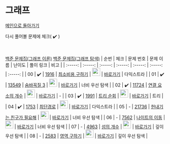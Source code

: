 # 그래프

[메인으로 돌아가기](https://github.com/dmswldk28/baekjoon)

다시 풀어볼 문제에 체크( :heavy_check_mark: )

<br>


[백준 문제집(그래프 이론)](https://www.acmicpc.net/problemset?sort=ac_desc&algo=7)
[백준 문제집(그래프 탐색)](https://www.acmicpc.net/problemset?sort=ac_desc&algo=11)
|          순번          |        체크         |        문제 번호         |        문제 이름         |         난이도          |        풀이 링크         |          비고          |
| :-----: | :-----: | :-----: | :-----: | :-----: | :-----: | :-----: |
| 00 |  :heavy_check_mark:  | <a href="https://www.acmicpc.net/problem/1916" target="_blank">1916</a> | <a href="https://www.acmicpc.net/problem/1916" target="_blank">최소비용 구하기</a> | <img height="25px" width="25px" src="https://static.solved.ac/tier_small/11.svg"/> | <a href="./../graph/G5_1916.java">바로가기</a> | 다익스트라 |
| 01 |  :heavy_check_mark:  | <a href="https://www.acmicpc.net/problem/13549" target="_blank">13549</a> | <a href="https://www.acmicpc.net/problem/13549" target="_blank">숨바꼭질 3</a> | <img height="25px" width="25px" src="https://static.solved.ac/tier_small/11.svg"/> | <a href="./../graph/G5_13549.java">바로가기</a> | 너비 우선 탐색 |
| 02 |  :heavy_check_mark:  | <a href="https://www.acmicpc.net/problem/11724" target="_blank">11724</a> | <a href="https://www.acmicpc.net/problem/11724" target="_blank">연결 요소의 개수</a> | <img height="25px" width="25px" src="https://static.solved.ac/tier_small/9.svg"/> | <a href="./../graph/S2_11724.java">바로가기</a> | - |
| 03 |  :heavy_check_mark:  | <a href="https://www.acmicpc.net/problem/1991" target="_blank">1991</a> | <a href="https://www.acmicpc.net/problem/1991" target="_blank">트리 순회</a> | <img height="25px" width="25px" src="https://static.solved.ac/tier_small/10.svg"/> | <a href="./../graph/S1_1191.java">바로가기</a> | 트리 |
| 04 |  :heavy_check_mark:  | <a href="https://www.acmicpc.net/problem/1753" target="_blank">1753</a> | <a href="https://www.acmicpc.net/problem/1753" target="_blank">최단경로</a> | <img height="25px" width="25px" src="https://static.solved.ac/tier_small/12.svg"/> | <a href="./../graph/G4_1753.java">바로가기</a> | 다익스트라 |
| 05 |  -  | <a href="https://www.acmicpc.net/problem/21736" target="_blank">21736</a> | <a href="https://www.acmicpc.net/problem/21736" target="_blank">헌내기는 친구가 필요해</a> | <img height="25px" width="25px" src="https://static.solved.ac/tier_small/9.svg"/> | <a href="./../graph/S2_21736.java">바로가기</a> | 너비 우선 탐색 |
| 06 |  -  | <a href="https://www.acmicpc.net/problem/7562" target="_blank">7562</a> | <a href="https://www.acmicpc.net/problem/7562" target="_blank">나이트의 이동</a> | <img height="25px" width="25px" src="https://static.solved.ac/tier_small/10.svg"/> | <a href="./../graph/S1_7562.java">바로가기</a> | 너비 우선 탐색 |
| 07 |  -  | <a href="https://www.acmicpc.net/problem/4963" target="_blank">4963</a> | <a href="https://www.acmicpc.net/problem/4963" target="_blank">섬의 개수</a> | <img height="25px" width="25px" src="https://static.solved.ac/tier_small/9.svg"/> | <a href="./../graph/S2_4963.java">바로가기</a> | 깊이 우선 탐색 |
| 08 |  -  | <a href="https://www.acmicpc.net/problem/2583" target="_blank">2583</a> | <a href="https://www.acmicpc.net/problem/2583" target="_blank">영역 구하기</a> | <img height="25px" width="25px" src="https://static.solved.ac/tier_small/10.svg"/> | <a href="./../graph/S1_2583.java">바로가기</a> | 깊이 우선 탐색 |